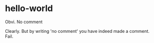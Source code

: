 # hello-world
Obvi.  No comment

Clearly.  But by writing 'no comment' you have indeed made a comment.  Fail.

